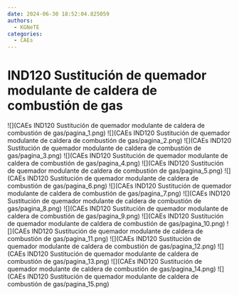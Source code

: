 ```yaml
---
date: 2024-06-30 18:52:04.825059
authors:
  - KGNeTE
categories:
  - CAEs
---
```

# IND120 Sustitución de quemador modulante de caldera de combustión de gas
![](CAEs IND120 Sustitución de quemador modulante de caldera de combustión de gas/pagina_1.png)
![](CAEs IND120 Sustitución de quemador modulante de caldera de combustión de gas/pagina_2.png)
![](CAEs IND120 Sustitución de quemador modulante de caldera de combustión de gas/pagina_3.png)
![](CAEs IND120 Sustitución de quemador modulante de caldera de combustión de gas/pagina_4.png)
![](CAEs IND120 Sustitución de quemador modulante de caldera de combustión de gas/pagina_5.png)
![](CAEs IND120 Sustitución de quemador modulante de caldera de combustión de gas/pagina_6.png)
![](CAEs IND120 Sustitución de quemador modulante de caldera de combustión de gas/pagina_7.png)
![](CAEs IND120 Sustitución de quemador modulante de caldera de combustión de gas/pagina_8.png)
![](CAEs IND120 Sustitución de quemador modulante de caldera de combustión de gas/pagina_9.png)
![](CAEs IND120 Sustitución de quemador modulante de caldera de combustión de gas/pagina_10.png)
![](CAEs IND120 Sustitución de quemador modulante de caldera de combustión de gas/pagina_11.png)
![](CAEs IND120 Sustitución de quemador modulante de caldera de combustión de gas/pagina_12.png)
![](CAEs IND120 Sustitución de quemador modulante de caldera de combustión de gas/pagina_13.png)
![](CAEs IND120 Sustitución de quemador modulante de caldera de combustión de gas/pagina_14.png)
![](CAEs IND120 Sustitución de quemador modulante de caldera de combustión de gas/pagina_15.png)

